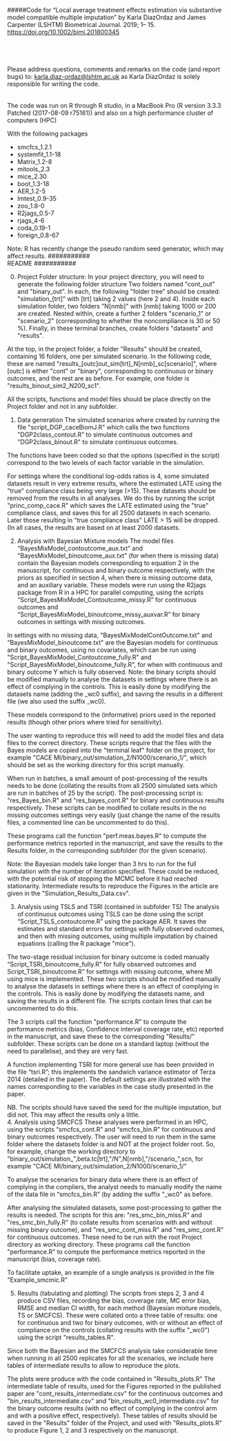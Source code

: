 #####Code for “Local average treatment effects estimation via substantive model compatible  multiple imputation”
by Karla DiazOrdaz and James Carpenter (LSHTM) 
Biometrical Journal. 2019; 1– 15. https://doi.org/10.1002/bimj.201800345
######  
Please  address questions, comments and remarks on the code (and report bugs) to:
 	karla.diaz-ordaz@lshtm.ac.uk
as Karla DiazOrdaz is solely responsible for writing the code.
######
The code was run on R through R studio, in a MacBook Pro (R version 3.3.3 Patched (2017-08-09 r75161)) 
and also on a high performance cluster of computers (HPC)
 	
With the following packages 
* smcfcs_1.2.1
* systemfit_1.1-18
* Matrix_1.2-8
* mitools_2.3
* mice_2.30       
* boot_1.3-18     
* AER_1.2-5       
* lmtest_0.9-35    
* zoo_1.8-0        
* R2jags_0.5-7     
* rjags_4-6       
* coda_0.19-1      
* foreign_0.8-67  

Note: R has recently change the pseudo random seed generator, which may affect results. 
########### 		
README 
###########

0. Project Folder structure: In your project directory, you will need to generate the following folder structure
Two folders named "cont_out" and "binary_out". In each, the following "folder tree" should be created:
"simulation_[trt]" with [trt] taking 2 values (here 2 and 4). Inside each simulation folder,  two folders "N[nmb]" with  [nmb] taking 1000 or 200 are created. Nested within, create a further 2 folders "scenario_1" or "scenario_2" (corresponding to whether the noncompliance is 30 or 50 %). Finally, in these terminal branches, create folders "datasets" and "results".
 
At the top, in the project folder, a folder "Results" should be created, containing 16 folders, one per simulated scenario.
In the following code, these are named "results_[outc]out_sim[trt]_N[nmb]_sc[scenario]", where [outc] is either "cont" or "binary",
corresponding to continuous or binary outcomes, and the rest are as before. 
For example, one folder is "results_binout_sim2_N200_sc1".

All the scripts, functions and model files should be place directly on the Project folder and not in any subfolder.
 

1. Data generation
The simulated scenarios where created by running the file 
"script_DGP_caceBiomJ.R"
which calls the two functions "DGP2class_contout.R" to simulate continuous outcomes and "DGP2class_binout.R"  to simulate continuous outcomes.

The functions have been coded so that the options (specified in the script) correspond to the two levels of each factor variable in the simulation.

For settings where the conditional log-odds ratios is 4, some simulated datasets result in very extreme results, where the estimated LATE using the 
"true" compliance class being very large (>15). These datasets should be removed from the results in all analyses. 
We do this by running the script "princ_comp_cace.R" which saves the LATE estimated using the "true" compliance class, and saves this for all 2500 datasets in each scenario. Later those resulting in "true compliance class" LATE > 15 will be dropped. (In all cases, the results are based on at least 2000 datasets.
 
2. Analysis with Bayesian Mixture models
The model files “BayesMixModel_contoutcome_aux.txt” and "BayesMixModel_binoutcome_aux.txt” (for when there is missing data) contain the Bayesian models corresponding to equation 2 in the manuscript, for continuous and binary outcome respectively, with the priors as specified in section 4, when there is missing outcome data, and an auxiliary variable. 
These models were run using the R2jags package from R in a HPC for parallel computing, using the scripts
“Script_BayesMixModel_Contoutcome_missy.R” for continuous outcomes and  
“Script_BayesMixModel_binoutcome_missy_auxvar.R” for binary outcomes in settings with missing outcomes.

In settings with no missing data, "BayesMixModelContOutcome.txt" and “BayesMixModel_binoutcome.txt" are the Bayesian models for continuous and binary outcomes, using no covariates, which can be run using "Script_BayesMixModel_Contoutcome_fully.R" and "Script_BayesMixModel_binoutcome_fully.R", for when with continuous and binary outcome Y which is fully observed. Note: the binary scripts should be modified manually to analyse the datasets in settings where there is an effect of complying in the controls. This is easily done by modifying the datasets name (adding the _wc0 suffix), and saving the results in a different file (we also used the suffix _wc0). 

These models correspond to the (informative) priors used in the reported results (though other priors where tried for sensitivity). 

The user wanting to reproduce this will need to add the model files and data files to the correct directory.
These scripts require that the files with the Bayes models  are copied into the "terminal leaf" folder on the project, for example "CACE MI/binary_out/simulation_2/N1000/scenario_1/", which should be set as the working directory for this script manually.

When run in batches, a small amount of post-processing of the results needs to be done (collating the results from all 2500 simulated sets which are run in batches of 25 by the script).
The post-processing script is: "res_Bayes_bin.R"  and "res_bayes_cont.R" for binary and continuous results respectively.
These scripts can be modified to collate results in the no missing outcomes settings very easily (just change the name of the results files, a commented line can be uncommented to do this).

These programs call the function  "perf.meas.bayes.R" to compute the performance metrics reported in the manuscript, and save the results to the Results folder, in the corresponding subfolder (for the given scenario).

Note: the Bayesian models take longer than 3 hrs to run for the full simulation with the number of iteration specified. These could be reduced, with the potential risk of stopping the MCMC before it had reached stationarity. 
Intermediate results to reproduce the Figures in the article are given in the "Simulation_Results_Data.csv".
 
3. Analysis using TSLS and TSRI (contained in subfolder TS)
The analysis of continuous outcomes using TSLS can be done using the script “Script_TSLS_contoutcome.R”  using the package AER. 
It saves the estimates and standard errors for settings with fully observed outcomes, and then with missing outcomes, using multiple imputation by chained equations (calling the R package "mice").

The two-stage residual inclusion for binary outcome is coded manually “Script_TSRI_binoutcome_fully.R” for fully observed outcomes and Script_TSRI_binoutcome.R” for settings with missing outcome, where MI using mice is implemented. These two scripts should be modified manually to analyse the datasets in settings where there is an effect of complying in the controls. This is easily done by modifying the datasets name, and saving the results in a different file. 
The scripts contain lines that can be uncommented to do this. 

The 3 scripts call the function "performance.R" to compute the performance metrics (bias, Confidence interval coverage rate, etc) reported in the manuscript, and save these to the corresponding "Results/" subfolder.
These scripts can be done on a standard laptop (without the need to parallelise), and they are very fast. 

A function implementing TSRI for more general use has been provided in the file “tsri.R”; this implements the sandwich variance estimator of Terza 2014 (detailed in the paper). The default settings are illustrated with the names corresponding to the variables in the case study presented in the paper. 

NB. The scripts should have saved the seed for the multiple imputation, but did not. This may affect the results only a little. 
\
4. Analysis using SMCFCS
These analyses were performed in an HPC, using the scripts “smcfcs_cont.R” and “smcfcs_bin.R” for continuous and binary outcomes respectively. The user will need to run them in the same folder where the datasets folder is and NOT at the project folder root.
So, for example, change the working directory to "binary_out/simulation_",beta.tc[trt],"/N",N[nmb],"/scenario_",scn,
for example "CACE MI/binary_out/simulation_2/N1000/scenario_1/"

To analyse the scenarios for binary data where there is an effect of complying in the compliers, the analyst needs to manually modify the name of the data file in “smcfcs_bin.R” (by adding the suffix "_wc0" as before.

 
After analysing the simulated datasets, some post-processing to gather the results is needed. The scripts for this are: "res_smc_bin_miss.R" and "res_smc_bin_fully.R" (to collate results from scenarios with and without missing binary outcome), and "res_smc_cont_miss.R" and "res_smc_cont.R" for continuous outcomes. These need to be run with the root Project directory as working directory.
These programs call the function  "performance.R" to compute the performance metrics reported in the manuscript (bias, coverage rate).

To facilitate uptake, an example of a single analysis is provided in the file "Example_smcmic.R"

5. Results (tabulating and plotting)
The scripts from steps 2, 3 and 4 produce CSV files, recording the bias, coverage rate, MC error bias, RMSE and median CI width, for each method (Bayesian mixture models, TS or SMCFCS). These were collated onto a three table of results: one for continuous and two for binary outcomes, with or without an effect of compliance on the controls (collating results with the suffix "_wc0") using the script "results_tables.R".

Since both the Bayesian and the SMCFCS analysis take considerable time when running in all 2500 replicates for all the scenarios, we include here tables of intermediate results to allow to reproduce the plots.

The plots were produce with the code contained in "Results_plots.R"
The intermediate table of results, used for the Figures reported in the published paper are "cont_results_intermediate.csv" for the continuous outcomes and "bin_results_intermediate.csv" and "bin_results_wc0_intermediate.csv" for the binary outcome results (with no effect of complying in the control arm and with a positive effect, respectively). 
These tables of results should be saved in the "Results" folder of the Project, and used with "Results_plots.R" to produce Figure 1, 2 and 3 respectively on the manuscript. 

 



